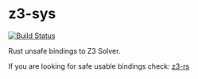 # z3-sys

[![Build Status](https://travis-ci.org/snf/z3-sys.svg?branch=master)](https://travis-ci.org/snf/z3-sys)

Rust unsafe bindings to Z3 Solver.

If you are looking for safe usable bindings check: [z3-rs](https://github.com/snf/z3-rs)
